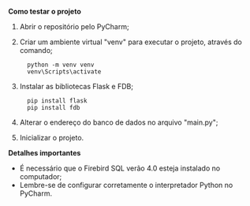 **Como testar o projeto**

1. Abrir o repositório pelo PyCharm;

2. Criar um ambiente virtual "venv" para executar o projeto, através do comando;
   ```
     python -m venv venv
     venv\Scripts\activate
   ```

3. Instalar as bibliotecas Flask e FDB;
   ```
     pip install flask
     pip install fdb
   ```

4. Alterar o endereço do banco de dados no arquivo "main.py";

5. Inicializar o projeto.




**Detalhes importantes**
- É necessário que o Firebird SQL verão 4.0 esteja instalado no computador;
- Lembre-se de configurar corretamente o interpretador Python no PyCharm.
